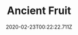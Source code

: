 ---
templateKey: blog-post
featuredpost: false
date: 2020-02-23T00:22:22.711Z
title: Ancient Fruit
description: Its been dormant for eons.
type: fruit
sellPrice: 550
energy: 
health: 
featuredimage: /img/Ancient_Fruit.png
tags:
  - fruit
  - The Missing Bundle
  - reharvest
  - spring
  - summer
  - fall
  - inedible
---